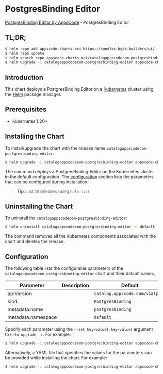 # PostgresBinding Editor

[PostgresBinding Editor by AppsCode](https://appscode.com) - PostgresBinding Editor

## TL;DR;

```bash
$ helm repo add appscode-charts-oci https://bundles.byte.builders/ui/
$ helm repo update
$ helm search repo appscode-charts-oci/catalogappscodecom-postgresbinding-editor --version=v0.13.0
$ helm upgrade -i catalogappscodecom-postgresbinding-editor appscode-charts-oci/catalogappscodecom-postgresbinding-editor -n default --create-namespace --version=v0.13.0
```

## Introduction

This chart deploys a PostgresBinding Editor on a [Kubernetes](http://kubernetes.io) cluster using the [Helm](https://helm.sh) package manager.

## Prerequisites

- Kubernetes 1.20+

## Installing the Chart

To install/upgrade the chart with the release name `catalogappscodecom-postgresbinding-editor`:

```bash
$ helm upgrade -i catalogappscodecom-postgresbinding-editor appscode-charts-oci/catalogappscodecom-postgresbinding-editor -n default --create-namespace --version=v0.13.0
```

The command deploys a PostgresBinding Editor on the Kubernetes cluster in the default configuration. The [configuration](#configuration) section lists the parameters that can be configured during installation.

> **Tip**: List all releases using `helm list`

## Uninstalling the Chart

To uninstall the `catalogappscodecom-postgresbinding-editor`:

```bash
$ helm uninstall catalogappscodecom-postgresbinding-editor -n default
```

The command removes all the Kubernetes components associated with the chart and deletes the release.

## Configuration

The following table lists the configurable parameters of the `catalogappscodecom-postgresbinding-editor` chart and their default values.

|     Parameter      | Description |                  Default                   |
|--------------------|-------------|--------------------------------------------|
| apiVersion         |             | <code>catalog.appscode.com/v1alpha1</code> |
| kind               |             | <code>PostgresBinding</code>               |
| metadata.name      |             | <code>postgresbinding</code>               |
| metadata.namespace |             | <code>default</code>                       |


Specify each parameter using the `--set key=value[,key=value]` argument to `helm upgrade -i`. For example:

```bash
$ helm upgrade -i catalogappscodecom-postgresbinding-editor appscode-charts-oci/catalogappscodecom-postgresbinding-editor -n default --create-namespace --version=v0.13.0 --set apiVersion=catalog.appscode.com/v1alpha1
```

Alternatively, a YAML file that specifies the values for the parameters can be provided while
installing the chart. For example:

```bash
$ helm upgrade -i catalogappscodecom-postgresbinding-editor appscode-charts-oci/catalogappscodecom-postgresbinding-editor -n default --create-namespace --version=v0.13.0 --values values.yaml
```
